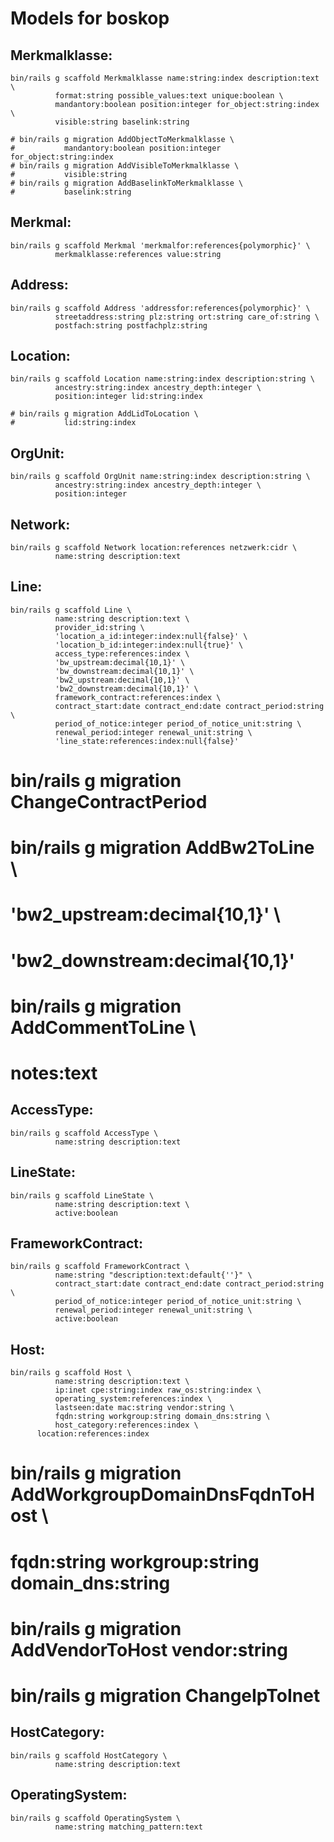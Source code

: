 Models for boskop
=================

Merkmalklasse:
--------------

    bin/rails g scaffold Merkmalklasse name:string:index description:text \
              format:string possible_values:text unique:boolean \
              mandantory:boolean position:integer for_object:string:index \
              visible:string baselink:string

    # bin/rails g migration AddObjectToMerkmalklasse \
    #           mandantory:boolean position:integer for_object:string:index
    # bin/rails g migration AddVisibleToMerkmalklasse \
    #           visible:string
    # bin/rails g migration AddBaselinkToMerkmalklasse \
    #           baselink:string

Merkmal:
--------

    bin/rails g scaffold Merkmal 'merkmalfor:references{polymorphic}' \
              merkmalklasse:references value:string

Address:
--------

    bin/rails g scaffold Address 'addressfor:references{polymorphic}' \
              streetaddress:string plz:string ort:string care_of:string \
              postfach:string postfachplz:string

Location:
---------

    bin/rails g scaffold Location name:string:index description:string \
              ancestry:string:index ancestry_depth:integer \
              position:integer lid:string:index

    # bin/rails g migration AddLidToLocation \
    #           lid:string:index

OrgUnit:
---------

    bin/rails g scaffold OrgUnit name:string:index description:string \
              ancestry:string:index ancestry_depth:integer \
              position:integer

Network:
--------

    bin/rails g scaffold Network location:references netzwerk:cidr \
              name:string description:text


Line:
-----

    bin/rails g scaffold Line \
              name:string description:text \
              provider_id:string \
              'location_a_id:integer:index:null{false}' \
              'location_b_id:integer:index:null{true}' \
              access_type:references:index \
              'bw_upstream:decimal{10,1}' \
              'bw_downstream:decimal{10,1}' \
              'bw2_upstream:decimal{10,1}' \
              'bw2_downstream:decimal{10,1}' \
              framework_contract:references:index \
              contract_start:date contract_end:date contract_period:string \
              period_of_notice:integer period_of_notice_unit:string \
              renewal_period:integer renewal_unit:string \
              'line_state:references:index:null{false}'

#  bin/rails g migration ChangeContractPeriod
#  bin/rails g migration AddBw2ToLine \
#              'bw2_upstream:decimal{10,1}' \
#              'bw2_downstream:decimal{10,1}'
#  bin/rails g migration AddCommentToLine \
#             notes:text


AccessType:
----------- 

    bin/rails g scaffold AccessType \
              name:string description:text

LineState:
---------- 

    bin/rails g scaffold LineState \
              name:string description:text \
              active:boolean

FrameworkContract:
------------------

    bin/rails g scaffold FrameworkContract \
              name:string "description:text:default{''}" \
              contract_start:date contract_end:date contract_period:string \
              period_of_notice:integer period_of_notice_unit:string \
              renewal_period:integer renewal_unit:string \
              active:boolean

Host:
-----

    bin/rails g scaffold Host \
              name:string description:text \
              ip:inet cpe:string:index raw_os:string:index \
              operating_system:references:index \
              lastseen:date mac:string vendor:string \
              fqdn:string workgroup:string domain_dns:string \
              host_category:references:index \
	      location:references:index

#    bin/rails g migration AddWorkgroupDomainDnsFqdnToHost \
#               fqdn:string workgroup:string domain_dns:string

#    bin/rails g migration AddVendorToHost vendor:string
#    bin/rails g migration ChangeIpToInet

HostCategory:
-------------

    bin/rails g scaffold HostCategory \
              name:string description:text

OperatingSystem:
-------------

    bin/rails g scaffold OperatingSystem \
              name:string matching_pattern:text
